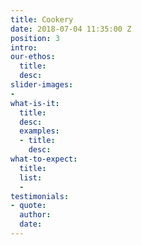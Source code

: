 ```yaml
---
title: Cookery
date: 2018-07-04 11:35:00 Z
position: 3
intro: 
our-ethos:
  title: 
  desc: 
slider-images:
- 
what-is-it:
  title: 
  desc: 
  examples:
  - title: 
    desc: 
what-to-expect:
  title: 
  list:
  - 
testimonials:
- quote: 
  author: 
  date: 
---
```


